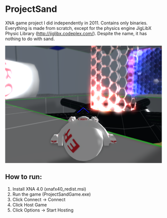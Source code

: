 # ProjectSand
XNA game project I did independently in 2011. Contains only binaries. Everything is made from scratch, except for the physics engine JigLibX Physic Library (http://jiglibx.codeplex.com/). Despite the name, it has nothing to do with sand.

![alt text](Wallper.png)

How to run:
-----------------------
1. Install XNA 4.0 (xnafx40_redist.msi)
2. Run the game (ProjectSandGame.exe)
3. Click Connect -> Connect
4. Click Host Game
5. Click Options -> Start Hosting
